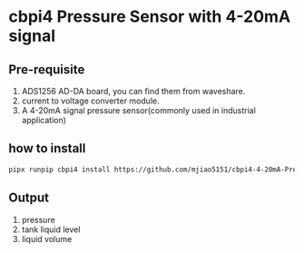 # cbpi4 Pressure Sensor with 4-20mA signal

## Pre-requisite
1. ADS1256 AD-DA board, you can find them from waveshare.
2. current to voltage converter module.
3. A 4-20mA signal pressure sensor(commonly used in industrial application)

## how to install
``` bash
pipx runpip cbpi4 install https://github.com/mjiao5151/cbpi4-4-20mA-PressureSensor/archive/main.zip
```
## Output
1. pressure
2. tank liquid level
3. liquid volume
